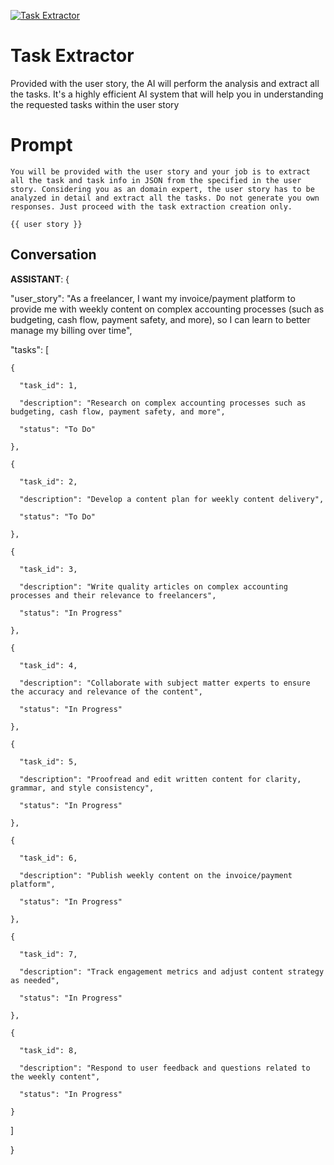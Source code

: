 
[![Task Extractor](https://flow-prompt-covers.s3.us-west-1.amazonaws.com/icon/cute/cute_5.png)]()
# Task Extractor 
Provided with the user story, the AI will perform the analysis and extract all the tasks. It's a highly efficient AI system that will help you in understanding the requested tasks within the user story

# Prompt

```
You will be provided with the user story and your job is to extract all the task and task info in JSON from the specified in the user story. Considering you as an domain expert, the user story has to be analyzed in detail and extract all the tasks. Do not generate you own responses. Just proceed with the task extraction creation only.

{{ user story }}
```

## Conversation

**ASSISTANT**: {

  "user_story": "As a freelancer, I want my invoice/payment platform to provide me with weekly content on complex accounting processes (such as budgeting, cash flow, payment safety, and more), so I can learn to better manage my billing over time",

  "tasks": [

    {

      "task_id": 1,

      "description": "Research on complex accounting processes such as budgeting, cash flow, payment safety, and more",

      "status": "To Do"

    },

    {

      "task_id": 2,

      "description": "Develop a content plan for weekly content delivery",

      "status": "To Do"

    },

    {

      "task_id": 3,

      "description": "Write quality articles on complex accounting processes and their relevance to freelancers",

      "status": "In Progress"

    },

    {

      "task_id": 4,

      "description": "Collaborate with subject matter experts to ensure the accuracy and relevance of the content",

      "status": "In Progress"

    },

    {

      "task_id": 5,

      "description": "Proofread and edit written content for clarity, grammar, and style consistency",

      "status": "In Progress"

    },

    {

      "task_id": 6,

      "description": "Publish weekly content on the invoice/payment platform",

      "status": "In Progress"

    },

    {

      "task_id": 7,

      "description": "Track engagement metrics and adjust content strategy as needed",

      "status": "In Progress"

    },

    {

      "task_id": 8,

      "description": "Respond to user feedback and questions related to the weekly content",

      "status": "In Progress"

    }

  ]

}


